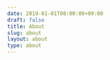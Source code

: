 ```yaml
---
date: 2019-01-01T00:00:00+09:00
draft: false
title: About
slug: about
layout: about
type: about
---
```

